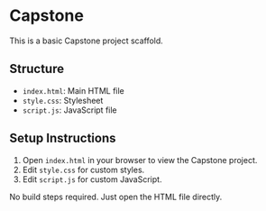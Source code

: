 # Capstone

This is a basic Capstone project scaffold.

## Structure
- `index.html`: Main HTML file
- `style.css`: Stylesheet
- `script.js`: JavaScript file

## Setup Instructions
1. Open `index.html` in your browser to view the Capstone project.
2. Edit `style.css` for custom styles.
3. Edit `script.js` for custom JavaScript.

No build steps required. Just open the HTML file directly.